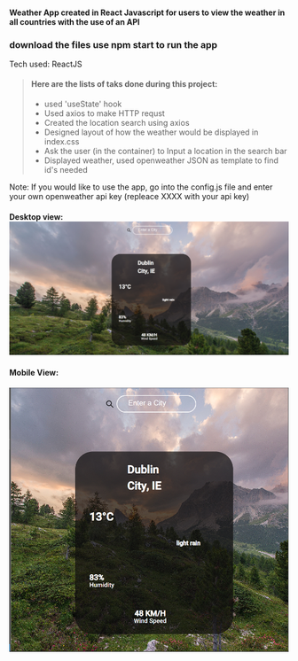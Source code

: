 #### Weather App created in React Javascript for users to view the weather in all countries with the use of an API
### download the files use npm start to run the app
Tech used: ReactJS
	
> ####	Here are the lists of taks done during this project:
> - used 'useState' hook
> - Used axios to make HTTP requst  
> - Created the location search using axios
> - Designed layout of how the weather would be displayed in index.css
> - Ask the user (in the container) to Input a location in the search bar
> - Displayed weather, used openweather JSON as template to find id's needed

Note: If you would like to use the app, go into the config.js file and enter your own openweather api key (repleace XXXX with your api key)

#### Desktop view: ![Desktop View](weather-app/src/assets/viewdesktop.png)

#### Mobile View:
![Mobile View](weather-app/src/assets/viewmobile.png)


